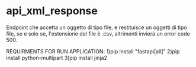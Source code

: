 # api_xml_response
Endpoint che accetta un oggetto di tipo file, e restituisce un oggetti di tipo file, se e solo se, l'estensione del file è .csv, altrimenti invierà un error code 500.

REQUIRMENTS FOR RUN APPLICATION:
1)pip install "fastapi[all]"
2)pip install python-multipart
3)pip install jinja2
